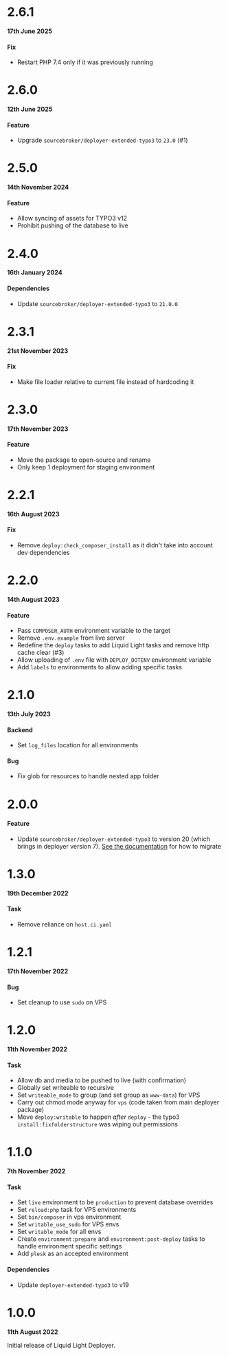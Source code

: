 # 2.6.1

**17th June 2025**

#### Fix

- Restart PHP 7.4 only if it was previously running

# 2.6.0

**12th June 2025**

#### Feature

- Upgrade `sourcebroker/deployer-extended-typo3` to `23.0` (#1)


# 2.5.0

**14th November 2024**

#### Feature

- Allow syncing of assets for TYPO3 v12
- Prohibit pushing of the database to live

# 2.4.0

**16th January 2024**

#### Dependencies

- Update `sourcebroker/deployer-extended-typo3` to `21.0.0`

# 2.3.1

**21st November 2023**

#### Fix

- Make file loader relative to current file instead of hardcoding it


# 2.3.0

**17th November 2023**

#### Feature

- Move the package to open-source and rename
- Only keep 1 deployment for staging environment

# 2.2.1

**16th August 2023**

#### Fix

- Remove `deploy:check_composer_install` as it didn't take into account dev dependencies

# 2.2.0

**14th August 2023**

#### Feature

- Pass `COMPOSER_AUTH` environment variable to the target
- Remove `.env.example` from live server
- Redefine the `deploy` tasks to add Liquid Light tasks and remove http cache clear (#3)
- Allow uploading of `.env` file with `DEPLOY_DOTENV` environment variable
- Add `labels` to environments to allow adding specific tasks

# 2.1.0

**13th July 2023**

#### Backend

- Set `log_files` location for all environments

#### Bug

- Fix glob for resources to handle nested app folder

# 2.0.0

#### Feature

- Update `sourcebroker/deployer-extended-typo3` to version 20 (which brings in deployer version 7). [See the documentation](https://gitlab.lldev.co.uk/packages/typo3/deployer#upgrading-to-version-2) for how to migrate

# 1.3.0

**19th December 2022**

#### Task

- Remove reliance on `host.ci.yaml`

# 1.2.1

**17th November 2022**

#### Bug

- Set cleanup to use `sudo` on VPS

# 1.2.0

**11th November 2022**

#### Task

- Allow db and media to be pushed to live (with confirmation)
- Globally set writeable to recursive
- Set `writeable_mode` to group (and set group as `www-data`) for VPS
- Carry out chmod mode anyway for `vps` (code taken from main deployer package)
- Move `deploy:writable` to happen _after_ `deploy` - the typo3 `install:fixfolderstructure` was wiping out permissions


# 1.1.0

**7th November 2022**

#### Task

- Set `live` environment to be `production` to prevent database overrides
- Set `reload:php` task for VPS environments
- Set `bin/composer` in vps environment
- Set `writable_use_sudo` for VPS envs
- Set `writable_mode` for all envs
- Create `environment:prepare` and `environment:post-deploy` tasks to handle environment specific settings
- Add `plesk` as an accepted environment

#### Dependencies

- Update `deployer-extended-typo3` to v19


# 1.0.0

**11th August 2022**

Initial release of Liquid Light Deployer.
